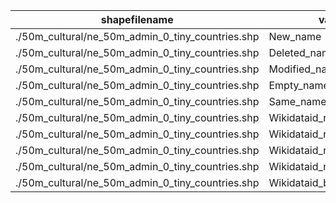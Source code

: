 shapefilename                                     |  var                     |  value
--------------------------------------------------|--------------------------|-------
./50m_cultural/ne_50m_admin_0_tiny_countries.shp  |  New_name                |  166
./50m_cultural/ne_50m_admin_0_tiny_countries.shp  |  Deleted_name            |  0
./50m_cultural/ne_50m_admin_0_tiny_countries.shp  |  Modified_name           |  6
./50m_cultural/ne_50m_admin_0_tiny_countries.shp  |  Empty_name              |  8
./50m_cultural/ne_50m_admin_0_tiny_countries.shp  |  Same_name               |  1416
./50m_cultural/ne_50m_admin_0_tiny_countries.shp  |  Wikidataid_redirected   |  0
./50m_cultural/ne_50m_admin_0_tiny_countries.shp  |  Wikidataid_notfound     |  0
./50m_cultural/ne_50m_admin_0_tiny_countries.shp  |  Wikidataid_null         |  0
./50m_cultural/ne_50m_admin_0_tiny_countries.shp  |  Wikidataid_notnull      |  76
./50m_cultural/ne_50m_admin_0_tiny_countries.shp  |  Wikidataid_badformated  |  0
